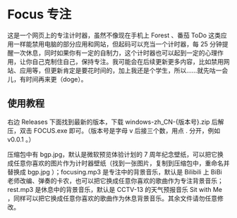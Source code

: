 # Focus 专注

这是一个网页上的专注计时器，虽然不像现在手机上 Forest 、番茄 ToDo 这类应用一样能禁用电脑的部分应用和网站，但起码可以充当一个计时器，每 25 分钟提醒一次休息，同时如果你有一定的自制力，这个计时器也可以起到一定的心理作用，让你自己克制住自己，保持专注。我可能会在后续更新更多内容，比如禁用网站、应用等，但更新肯定是要花时间的，加上我还是个学生，所以……就先咕一会儿，有时间再来更（doge）。

## 使用教程

右边 Releases 下面找到最新的版本，下载 windows-zh_CN-{版本号}.zip 后解压，双击 FOCUS.exe 即可。（版本号是字母 v 后接三个数，用点 . 分开，例如 v0.0.1 。）

压缩包中有 bgp.jpg，默认是微软预览体验计划的 7 周年纪念壁纸，可以把它换成任意你喜欢的图片作为计时器壁纸（找到一张图片，复制到压缩包中，重命名并替换成 bgp.jpg ）；focusing.mp3 是专注中的背景音乐，默认是 Bilibili 上 BiBi 老师改编、弹奏的卡农，也可以把它换成任意你喜欢的歌曲作为专注背景音乐；rest.mp3 是休息中的背景音乐，默认是 CCTV-13 的天气预报音乐 Sit with Me ，同样可以把它换成任意你喜欢的歌曲作为休息背景音乐。其余文件请勿任意修改。